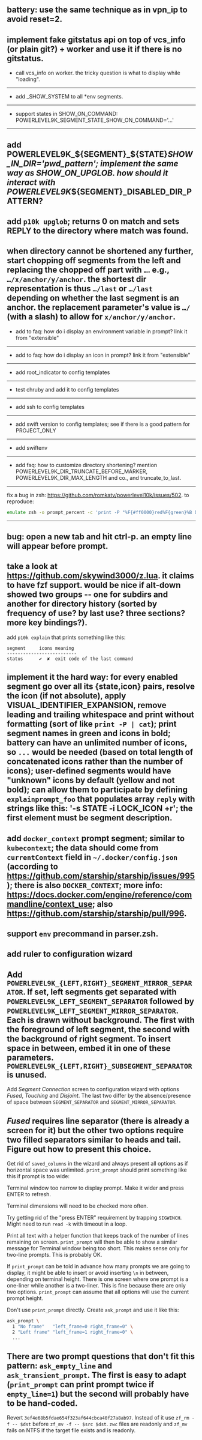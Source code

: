 battery: use the same technique as in vpn_ip to avoid reset=2.
---
implement fake gitstatus api on top of vcs_info (or plain git?) + worker and use it if there is no
gitstatus.
---
- call vcs_info on worker. the tricky question is what to display while "loading".
---
- add _SHOW_SYSTEM to all *env segments.
---
- support states in SHOW_ON_COMMAND: POWERLEVEL9K_SEGMENT_STATE_SHOW_ON_COMMAND='...'
---
add POWERLEVEL9K_${SEGMENT}_${STATE}_SHOW_IN_DIR='pwd_pattern'; implement the same way as
SHOW_ON_UPGLOB. how should it interact with POWERLEVEL9K_${SEGMENT}_DISABLED_DIR_PATTERN?
---
add `p10k upglob`; returns 0 on match and sets REPLY to the directory where match was found.
---
when directory cannot be shortened any further, start chopping off segments from the left and
replacing the chopped off part with `…`. e.g., `…/x/anchor/y/anchor`. the shortest dir
representation is thus `…/last` or `…/last` depending on whether the last segment is an anchor.
the replacement parameter's value is `…/` (with a slash) to allow for `x/anchor/y/anchor`.
---
- add to faq: how do i display an environment variable in prompt? link it from "extensible"
---
- add to faq: how do i display an icon in prompt? link it from "extensible"
---
- add root_indicator to config templates
---
- test chruby and add it to config templates
---
- add ssh to config templates
---
- add swift version to config templates; see if there is a good pattern for PROJECT_ONLY
---
- add swiftenv
---
- add faq: how to customize directory shortening? mention POWERLEVEL9K_DIR_TRUNCATE_BEFORE_MARKER,
POWERLEVEL9K_DIR_MAX_LENGTH and co., and truncate_to_last.
---
fix a bug in zsh: https://github.com/romkatv/powerlevel10k/issues/502. to reproduce:

```zsh
emulate zsh -o prompt_percent -c 'print -P "%F{#ff0000}red%F{green}%B bold green"'
```
---
bug: open a new tab and hit ctrl-p. an empty line will appear before prompt.
---
take a look at https://github.com/skywind3000/z.lua. it claims to have fzf support. would be nice
if alt-down showed two groups -- one for subdirs and another for directory history (sorted by
frequency of use? by last use? three sections? more key bindings?).
---
add `p10k explain` that prints something like this:

```text
segment     icons meaning
--------------------------
status      ✔  ✘  exit code of the last command
```

implement it the hard way: for every enabled segment go over all its {state,icon} pairs, resolve
the icon (if not absolute), apply VISUAL_IDENTIFIER_EXPANSION, remove leading and trailing
whitespace and print without formatting (sort of like `print -P | cat`); print segment names in
green and icons in bold; battery can have an unlimited number of icons, so `...` would be needed
(based on total length of concatenated icons rather than the number of icons); user-defined
segments would have "unknown" icons by default (yellow and not bold); can allow them to
participate by defining `explainprompt_foo` that populates array `reply` with strings like this:
'-s STATE -i LOCK_ICON +r'; the first element must be segment description.
---
add `docker_context` prompt segment; similar to `kubecontext`; the data should come from
`currentContext` field in `~/.docker/config.json` (according to
https://github.com/starship/starship/issues/995); there is also `DOCKER_CONTEXT`; more info:
https://docs.docker.com/engine/reference/commandline/context_use; also
https://github.com/starship/starship/pull/996.
---
support `env` precommand in parser.zsh.
---
add ruler to configuration wizard
---
Add `POWERLEVEL9K_{LEFT,RIGHT}_SEGMENT_MIRROR_SEPARATOR`. If set, left segments get separated with
`POWERLEVEL9K_LEFT_SEGMENT_SEPARATOR` followed by `POWERLEVEL9K_LEFT_SEGMENT_MIRROR_SEPARATOR`.
Each is drawn without background. The first with the foreground of left segment, the second with
the background of right segment. To insert space in between, embed it in one of these parameters.
`POWERLEVEL9K_{LEFT,RIGHT}_SUBSEGMENT_SEPARATOR` is unused.
---
Add *Segment Connection* screen to configuration wizard with options *Fused*, *Touching* and
*Disjoint*. The last two differ by the absence/presence of space between `SEGMENT_SEPARATOR` and
`SEGMENT_MIRROR_SEPARATOR`.

*Fused* requires line separator (there is already a screen for it) but the other two options require
two filled separators similar to heads and tail. Figure out how to present this choice.
---
Get rid of `saved_columns` in the wizard and always present all options as if horizontal space was
unlimited. `print_prompt` should print something like this if prompt is too wide:

  Terminal window too narrow to display prompt.
  Make it wider and press ENTER to refresh.

Terminal dimensions will need to be checked more often.

Try getting rid of the "press ENTER" requirement by trapping `SIGWINCH`. Might need to run `read -k`
with timeout in a loop.

Print all text with a helper function that keeps track of the number of lines remaining on screen.
`print_prompt` will then be able to show a similar message for Terminal window being too short. This
makes sense only for two-line prompts. This is probably OK.

If `print_prompt` can be told in advance how many prompts we are going to display, it might be able
to insert or avoid inserting `\n` in between, depending on terminal height. There is one screen
where one prompt is a one-liner while another is a two-liner. This is fine because there are only
two options. `print_prompt` can assume that all options will use the current prompt height.

Don't use `print_prompt` directly. Create `ask_prompt` and use it like this:

```zsh
ask_prompt \
  1 "No frame"   "left_frame=0 right_frame=0" \
  2 "Left frame" "left_frame=1 right_frame=0" \
  ...
```

There are two prompt questions that don't fit this pattern: `ask_empty_line` and
`ask_transient_prompt`. The first is easy to adapt (`print_prompt` can print prompt twice if
`empty_line=1`) but the second will probably have to be hand-coded.
---
Revert `3ef4e68b5fdae654f323af644cbca40f27a8ab97`. Instead of it use `zf_rm -f -- $dst` before
`zf_mv -f -- $src $dst`. `zwc` files are readonly and `zf_mv` fails on NTFS if the target file
exists and is readonly.
